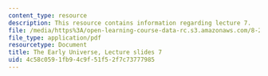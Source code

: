 ```yaml
---
content_type: resource
description: This resource contains information regarding lecture 7.
file: /media/https%3A/open-learning-course-data-rc.s3.amazonaws.com/8-286-the-early-universe-fall-2013/4c58c0591fb94c9f51f52f7c73777985_MIT8_286F13_lec07.pdf
file_type: application/pdf
resourcetype: Document
title: The Early Universe, Lecture slides 7
uid: 4c58c059-1fb9-4c9f-51f5-2f7c73777985
---
```

